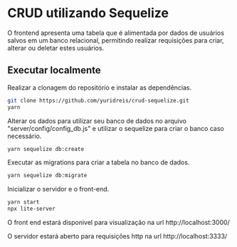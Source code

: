 # CRUD utilizando Sequelize

O frontend apresenta uma tabela que é alimentada por dados de usuários salvos em um banco relacional,
permitindo realizar requisições para criar, alterar ou deletar estes usuários.


## Executar localmente

Realizar a clonagem do repositório e instalar as dependências.

```sh
git clone https://github.com/yuridreis/crud-sequelize.git
yarn
```

Alterar os dados para utilizar seu banco de dados no arquivo "server/config/config_db.js" e utilizar o sequelize para criar o banco caso necessário.

```sh
yarn sequelize db:create
```

Executar as migrations para criar a tabela no banco de dados.

```sh
yarn sequelize db:migrate
```

Inicializar o servidor e o front-end.

```sh
yarn start
npx lite-server
```

O front end estará disponivel para visualização na url http://localhost:3000/

O servidor estará aberto para requisições http na url http://localhost:3333/



